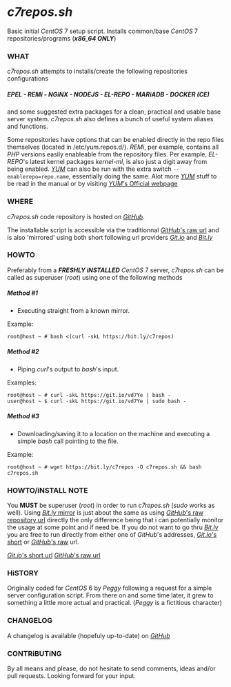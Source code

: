 # _c7repos.sh_

Basic initial *CentOS* 7 setup script.
Installs common/base *CentOS* 7 repositories/programs (___x86_64 ONLY___)

### WHAT

*c7repos.sh* attempts to installs/create the following repositories configurations

##### ___EPEL___ - ___REMi___ - ___NGiNX___ - ___NODEJS___ - ___EL-REPO___ - ___MARiADB___ - ___DOCKER (CE)___

and some suggested extra packages for a clean, practical and usable base server system. _c7repos.sh_ also defines a bunch of useful system aliases and functions.

Some repositories have options that can be enabled directly in the repo files themselves (located in /etc/yum.repos.d/). _REMi_, per example, contains all _PHP_ versions easily enableable from the repository files. Per example, _EL-REPO_'s latest kernel packages _kernel-ml_, is also just a digit away from being enabled. [_YUM_](http://yum.baseurl.org) can also be run with the extra switch `--enablerepo=repo.name`, essentially doing the same. Alot more [_YUM_](http://yum.baseurl.org) stuff to be read in the manual or by visiting [_YUM_'s Official webpage](http://yum.baseurl.org)

### WHERE

_c7repos.sh_ code repository is hosted on [_GitHub_](https://github.com/mathieu-aubin/c7repos).

The installable script is accessible via the traditionnal [_GitHub_'s raw url](https://raw.githubusercontent.com/mathieu-aubin/c7repos/master/c7repos.sh) and is also 'mirrored' using both short following url providers [_Git.io_](https://git.io/vd7Ye) and [_Bit.ly_](https://bit.ly/c7repos)

### HOWTO

Preferably from a ___FRESHLY iNSTALLED___ _CentOS_ 7 server, _c7repos.sh_ can be called as superuser (_root_) using one of the following methods

##### Method #1

   - Executing straight from a known mirror.

   Example:

    root@host ~ # bash <(curl -skL https://bit.ly/c7repos)

##### Method #2

   - Piping _curl_'s output to _bash_'s input.

   Examples:

    root@host ~ # curl -skL https://git.io/vd7Ye | bash -
    user@host ~ $ curl -skL https://git.io/vd7Ye | sudo bash -

##### Method #3

   - Downloading/saving it to a location on the machine and executing a simple _bash_ call pointing to the file.

   Example:

    root@host ~ # wget https://bit.ly/c7repos -O c7repos.sh && bash c7repos.sh

### HOWTO/iNSTALL NOTE

You **MUST** be superuser (*root*) in order to run _c7repos.sh_ (_sudo_ works as well). Using [_Bit.ly_ mirror](https://bit.ly/c7repos) is just about the same as using [_GitHub_'s raw repository url](https://raw.githubusercontent.com/mathieu-aubin/c7repos/master/c7repos.sh) directly the only difference being that i can potentially monitor the usage at some point and if need be. If you do not want to go thru [_Bit.ly_](https://bit.ly/c7repos) you are free to run directly from either one of _GitHub_'s addresses, [_Git.io_'s short](https://git.io/vd7Ye) or [_GitHub_'s raw](https://raw.githubusercontent.com/mathieu-aubin/c7repos/master/c7repos.sh) url.

[_Git.io_'s short url](https://git.io/vd7Ye)
[_GitHub_'s raw url](https://raw.githubusercontent.com/mathieu-aubin/c7repos/master/c7repos.sh)

### HiSTORY

Originally coded for _CentOS_ 6 by _Peggy_ following a request for a simple server configuration script. From there on and some time later, it grew to something a little more actual and practical. (_Peggy_ is a fictitious character)

### CHANGELOG

A changelog is available (hopefuly up-to-date) on [_GitHub_](https://git.io/vd5aC)

### CONTRiBUTiNG

By all means and please, do not hesitate to send comments, ideas and/or pull requests. Looking forward for your input.